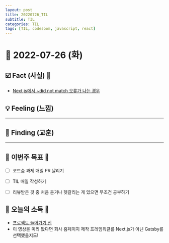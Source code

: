 ```yaml
---
layout: post
title: 20220726_TIL
subtitle: TIL
categories: TIL
tags: [TIL, codesoom, javascript, react]
---
```




# 📆 2022-07-26 (화)



## ☑️ Fact (사실) 📑


- [Next.js에서  ~did not match 오류가 나는 경우](https://tesseractjh.tistory.com/164)


## 💡 Feeling (느낌)


***



## 🎯 Finding (교훈)


***




## 🏁 이번주 목표 🏁
- [ ] 코드숨 과제 매일 PR 날리기
- [ ] TIL 매일 작성하기
- [ ] 리뷰받은 것 중 처음 듣거나 헷갈리는 게 있으면 무조건 공부하기



## 🌅 오늘의 소득 🌅


- [프로젝트 들어가기 전](https://youtu.be/C6kiIkrBdyE)
- 이 영상을 미리 봤다면 회사 홈페이지 제작 프레임워클를 Next.js가 아닌 Gatsby를 선택했을지도!
